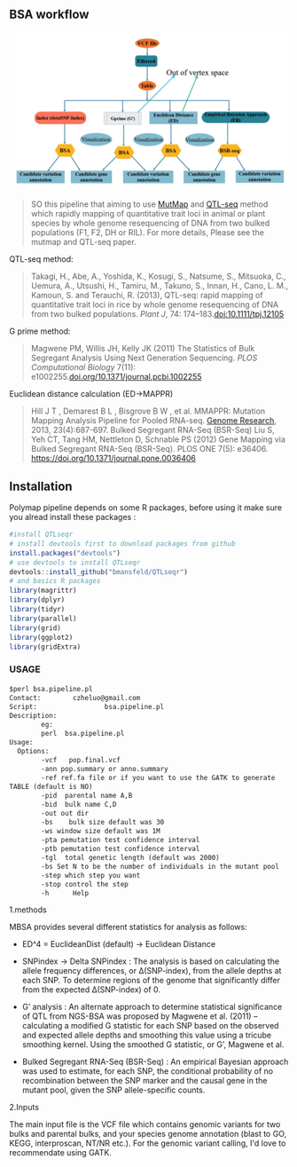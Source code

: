
<!-- README.md is generated from README.Rmd. Please edit that file -->
## BSA workflow

![BSA Schematic](pipeline.jpg "BSA Schematic")

>SO this pipeline that aiming to use [MutMap](https://www.nature.com/articles/nbt.2095) and [QTL-seq](https://onlinelibrary.wiley.com/doi/full/10.1111/tpj.12105) method which rapidly mapping of quantitative trait loci in animal or plant species by whole genome resequencing of DNA from two bulked populations (F1, F2, DH or RIL). For more details, Please see the mutmap and QTL-seq paper. 

QTL-seq method:
> Takagi, H., Abe, A., Yoshida, K., Kosugi, S., Natsume, S., Mitsuoka, C., Uemura, A., Utsushi, H., Tamiru, M., Takuno, S., Innan, H., Cano, L. M., Kamoun, S. and Terauchi, R. (2013), QTL-seq: rapid mapping of quantitative trait loci in rice by whole genome resequencing of DNA from two bulked populations. *Plant J*, 74: 174–183.[doi:10.1111/tpj.12105](https://onlinelibrary.wiley.com/doi/full/10.1111/tpj.12105)

G prime method:

> Magwene PM, Willis JH, Kelly JK (2011) The Statistics of Bulk Segregant Analysis Using Next Generation Sequencing. *PLOS Computational Biology* 7(11): e1002255.[doi.org/10.1371/journal.pcbi.1002255](http://journals.plos.org/ploscompbiol/article?id=10.1371/journal.pcbi.1002255)

Euclidean distance calculation (ED->MAPPR)
>Hill J T , Demarest B L , Bisgrove B W , et al. MMAPPR: Mutation Mapping Analysis Pipeline for Pooled RNA-seq. [Genome Research](https://genome.cshlp.org/content/23/4/687.long), 2013, 23(4):687-697.
Bulked Segregant RNA-Seq (BSR-Seq)
> Liu S, Yeh CT, Tang HM, Nettleton D, Schnable PS (2012) Gene Mapping via Bulked Segregant RNA-Seq (BSR-Seq). PLOS ONE 7(5): e36406. https://doi.org/10.1371/journal.pone.0036406


## Installation 
Polymap pipeline depends on some R packages, before using it make sure you alread install these packages :

<!-- install packages -->


``` r
#install QTLseqr
# install devtools first to download packages from github
install.packages("devtools")
# use devtools to install QTLseqr
devtools::install_github("bmansfeld/QTLseqr")
# and basics R packages
library(magrittr)
library(dplyr)
library(tidyr)
library(parallel)
library(grid)
library(ggplot2)
library(gridExtra)
```
### USAGE

```linux
$perl bsa.pipeline.pl
Contact:        czheluo@gmail.com
Script:                 bsa.pipeline.pl
Description:
        eg:
        perl  bsa.pipeline.pl
Usage:
  Options:
        -vcf   pop.final.vcf
        -ann pop.summary or anno.summary
        -ref ref.fa file or if you want to use the GATK to generate TABLE (default is NO)
        -pid  parental name A,B
        -bid  bulk name C,D
        -out out dir
        -bs    bulk size default was 30
        -ws window size default was 1M
        -pta pemutation test confidence interval
        -ptb pemutation test confidence interval
        -tgl  total genetic length (default was 2000)
        -bs Set N to be the number of individuals in the mutant pool
        -step which step you want
        -stop control the step
        -h      Help
```
1.methods

MBSA provides several different statistics for analysis as follows:
* ED^4 = EuclideanDist (default) -> Euclidean Distance
* SNPindex -> Delta SNPindex :
The analysis is based on calculating
the allele frequency differences, or ∆(SNP-index), from the allele depths at each SNP. To determine regions
of the genome that significantly differ from the expected ∆(SNP-index) of 0.

* G’ analysis :
An alternate approach to determine statistical significance of QTL from NGS-BSA was proposed by Magwene et al. (2011) – calculating a modified G statistic for each SNP based on the observed and expected allele
depths and smoothing this value using a tricube smoothing kernel. Using the smoothed G statistic, or G’, Magwene et al.
* Bulked Segregant RNA-Seq (BSR-Seq) : 
An empirical Bayesian approach was used to estimate, for each SNP, the conditional probability of no recombination between the SNP marker and the causal gene in the mutant pool, given the SNP allele-specific counts.

2.Inputs

The main input file is the VCF file which contains genomic variants for  two bulks and parental bulks, and your species genome annotation (blast to GO, KEGG, interproscan, NT/NR etc.). For the genomic variant calling, I'd love to recommendate using GATK.

